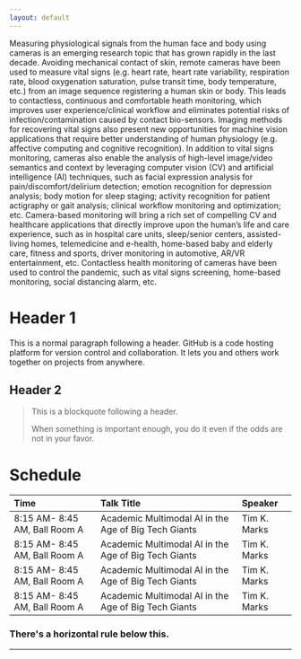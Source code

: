 ```yaml
---
layout: default
---
```


Measuring physiological signals from the human face and body using cameras is an emerging research topic that has grown rapidly in the last decade. Avoiding mechanical contact of skin, remote cameras have been used to measure vital signs (e.g. heart rate, heart rate variability, respiration rate, blood oxygenation saturation, pulse transit time, body temperature, etc.) from an image sequence registering a human skin or body. This leads to contactless, continuous and comfortable heath monitoring, which improves user experience/clinical workflow and eliminates potential risks of infection/contamination caused by contact bio-sensors. Imaging methods for recovering vital signs also present new opportunities for machine vision applications that require better understanding of human physiology (e.g. affective computing and cognitive recognition). In addition to vital signs monitoring, cameras also enable the analysis of high-level image/video semantics and context by leveraging computer vision (CV) and artificial intelligence (AI) techniques, such as facial expression analysis for pain/discomfort/delirium detection; emotion recognition for depression analysis; body motion for sleep staging; activity recognition for patient actigraphy or gait analysis; clinical workflow monitoring and optimization; etc. Camera-based monitoring will bring a rich set of compelling CV and healthcare applications that directly improve upon the human’s life and care experience, such as in hospital care units, sleep/senior centers, assisted-living homes, telemedicine and e-health, home-based baby and elderly care, fitness and sports, driver monitoring in automotive, AR/VR entertainment, etc. Contactless health monitoring of cameras have been used to control the pandemic, such as vital signs screening, home-based monitoring, social distancing alarm, etc.
        </p>

# Header 1

This is a normal paragraph following a header. GitHub is a code hosting platform for version control and collaboration. It lets you and others work together on projects from anywhere.

## Header 2

> This is a blockquote following a header.
>
> When something is important enough, you do it even if the odds are not in your favor.



# Schedule

| Time        | Talk Title         | Speaker |
|:-------------|:------------------|:------|
| 8:15 AM- 8:45 AM, Ball Room A           | Academic Multimodal AI in the Age of Big Tech Giants | Tim K. Marks  |
| 8:15 AM- 8:45 AM, Ball Room A           | Academic Multimodal AI in the Age of Big Tech Giants | Tim K. Marks  |
| 8:15 AM- 8:45 AM, Ball Room A           | Academic Multimodal AI in the Age of Big Tech Giants | Tim K. Marks  |
| 8:15 AM- 8:45 AM, Ball Room A           | Academic Multimodal AI in the Age of Big Tech Giants | Tim K. Marks  |

### There's a horizontal rule below this.

* * *

